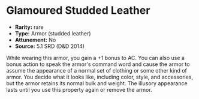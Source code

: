 
# Glamoured Studded Leather

* **Rarity:** rare
* **Type:** Armor (studded leather)
* **Attunement:** No
* **Source:** 5.1 SRD (D&D 2014)


While wearing this armor, you gain a +1 bonus to AC. You can also use a bonus action to speak the armor's command word and cause the armor to assume the appearance of a normal set of clothing or some other kind of armor. You decide what it looks like, including color, style, and accessories, but the armor retains its normal bulk and weight. The illusory appearance lasts until you use this property again or remove the armor.
